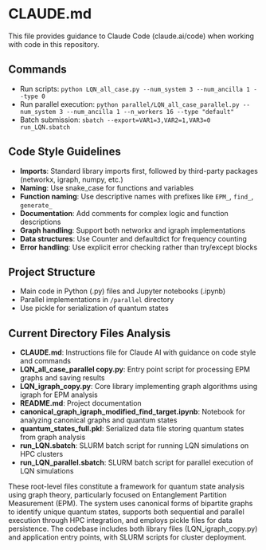# CLAUDE.md

This file provides guidance to Claude Code (claude.ai/code) when working with code in this repository.

## Commands
- Run scripts: `python LQN_all_case.py --num_system 3 --num_ancilla 1 --type 0`
- Run parallel execution: `python parallel/LQN_all_case_parallel.py --num_system 3 --num_ancilla 1 --n_workers 16 --type "default"`
- Batch submission: `sbatch --export=VAR1=3,VAR2=1,VAR3=0 run_LQN.sbatch`

## Code Style Guidelines
- **Imports**: Standard library imports first, followed by third-party packages (networkx, igraph, numpy, etc.)
- **Naming**: Use snake_case for functions and variables
- **Function naming**: Use descriptive names with prefixes like `EPM_`, `find_`, `generate_`
- **Documentation**: Add comments for complex logic and function descriptions
- **Graph handling**: Support both networkx and igraph implementations
- **Data structures**: Use Counter and defaultdict for frequency counting
- **Error handling**: Use explicit error checking rather than try/except blocks

## Project Structure
- Main code in Python (.py) files and Jupyter notebooks (.ipynb)
- Parallel implementations in `/parallel` directory
- Use pickle for serialization of quantum states

## Current Directory Files Analysis
- **CLAUDE.md**: Instructions file for Claude AI with guidance on code style and commands
- **LQN_all_case_parallel copy.py**: Entry point script for processing EPM graphs and saving results
- **LQN_igraph_copy.py**: Core library implementing graph algorithms using igraph for EPM analysis
- **README.md**: Project documentation
- **canonical_graph_igraph_modified_find_target.ipynb**: Notebook for analyzing canonical graphs and quantum states
- **quantum_states_full.pkl**: Serialized data file storing quantum states from graph analysis
- **run_LQN.sbatch**: SLURM batch script for running LQN simulations on HPC clusters
- **run_LQN_parallel.sbatch**: SLURM batch script for parallel execution of LQN simulations

These root-level files constitute a framework for quantum state analysis using graph theory, particularly focused on Entanglement Partition Measurement (EPM). The system uses canonical forms of bipartite graphs to identify unique quantum states, supports both sequential and parallel execution through HPC integration, and employs pickle files for data persistence. The codebase includes both library files (LQN_igraph_copy.py) and application entry points, with SLURM scripts for cluster deployment.